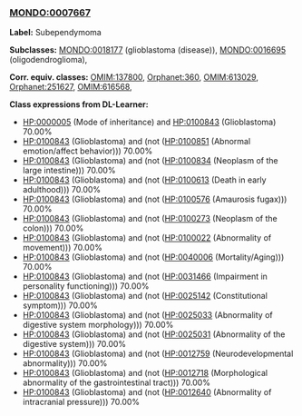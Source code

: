 
### [MONDO:0007667](http://purl.obolibrary.org/obo/MONDO_0007667)
**Label:** Subependymoma

**Subclasses:** [MONDO:0018177](http://purl.obolibrary.org/obo/MONDO_0018177) (glioblastoma (disease)), [MONDO:0016695](http://purl.obolibrary.org/obo/MONDO_0016695) (oligodendroglioma), 

**Corr. equiv. classes:** [OMIM:137800](http://purl.obolibrary.org/obo/OMIM_137800), [Orphanet:360](http://www.orpha.net/ORDO/Orphanet_360), [OMIM:613029](http://purl.obolibrary.org/obo/OMIM_613029), [Orphanet:251627](http://www.orpha.net/ORDO/Orphanet_251627), [OMIM:616568](http://purl.obolibrary.org/obo/OMIM_616568), 

**Class expressions from DL-Learner:**

- [HP:0000005](http://purl.obolibrary.org/obo/HP_0000005) (Mode of inheritance) and [HP:0100843](http://purl.obolibrary.org/obo/HP_0100843) (Glioblastoma) 70.00%
- [HP:0100843](http://purl.obolibrary.org/obo/HP_0100843) (Glioblastoma) and (not ([HP:0100851](http://purl.obolibrary.org/obo/HP_0100851) (Abnormal emotion/affect behavior))) 70.00%
- [HP:0100843](http://purl.obolibrary.org/obo/HP_0100843) (Glioblastoma) and (not ([HP:0100834](http://purl.obolibrary.org/obo/HP_0100834) (Neoplasm of the large intestine))) 70.00%
- [HP:0100843](http://purl.obolibrary.org/obo/HP_0100843) (Glioblastoma) and (not ([HP:0100613](http://purl.obolibrary.org/obo/HP_0100613) (Death in early adulthood))) 70.00%
- [HP:0100843](http://purl.obolibrary.org/obo/HP_0100843) (Glioblastoma) and (not ([HP:0100576](http://purl.obolibrary.org/obo/HP_0100576) (Amaurosis fugax))) 70.00%
- [HP:0100843](http://purl.obolibrary.org/obo/HP_0100843) (Glioblastoma) and (not ([HP:0100273](http://purl.obolibrary.org/obo/HP_0100273) (Neoplasm of the colon))) 70.00%
- [HP:0100843](http://purl.obolibrary.org/obo/HP_0100843) (Glioblastoma) and (not ([HP:0100022](http://purl.obolibrary.org/obo/HP_0100022) (Abnormality of movement))) 70.00%
- [HP:0100843](http://purl.obolibrary.org/obo/HP_0100843) (Glioblastoma) and (not ([HP:0040006](http://purl.obolibrary.org/obo/HP_0040006) (Mortality/Aging))) 70.00%
- [HP:0100843](http://purl.obolibrary.org/obo/HP_0100843) (Glioblastoma) and (not ([HP:0031466](http://purl.obolibrary.org/obo/HP_0031466) (Impairment in personality functioning))) 70.00%
- [HP:0100843](http://purl.obolibrary.org/obo/HP_0100843) (Glioblastoma) and (not ([HP:0025142](http://purl.obolibrary.org/obo/HP_0025142) (Constitutional symptom))) 70.00%
- [HP:0100843](http://purl.obolibrary.org/obo/HP_0100843) (Glioblastoma) and (not ([HP:0025033](http://purl.obolibrary.org/obo/HP_0025033) (Abnormality of digestive system morphology))) 70.00%
- [HP:0100843](http://purl.obolibrary.org/obo/HP_0100843) (Glioblastoma) and (not ([HP:0025031](http://purl.obolibrary.org/obo/HP_0025031) (Abnormality of the digestive system))) 70.00%
- [HP:0100843](http://purl.obolibrary.org/obo/HP_0100843) (Glioblastoma) and (not ([HP:0012759](http://purl.obolibrary.org/obo/HP_0012759) (Neurodevelopmental abnormality))) 70.00%
- [HP:0100843](http://purl.obolibrary.org/obo/HP_0100843) (Glioblastoma) and (not ([HP:0012718](http://purl.obolibrary.org/obo/HP_0012718) (Morphological abnormality of the gastrointestinal tract))) 70.00%
- [HP:0100843](http://purl.obolibrary.org/obo/HP_0100843) (Glioblastoma) and (not ([HP:0012640](http://purl.obolibrary.org/obo/HP_0012640) (Abnormality of intracranial pressure))) 70.00%


